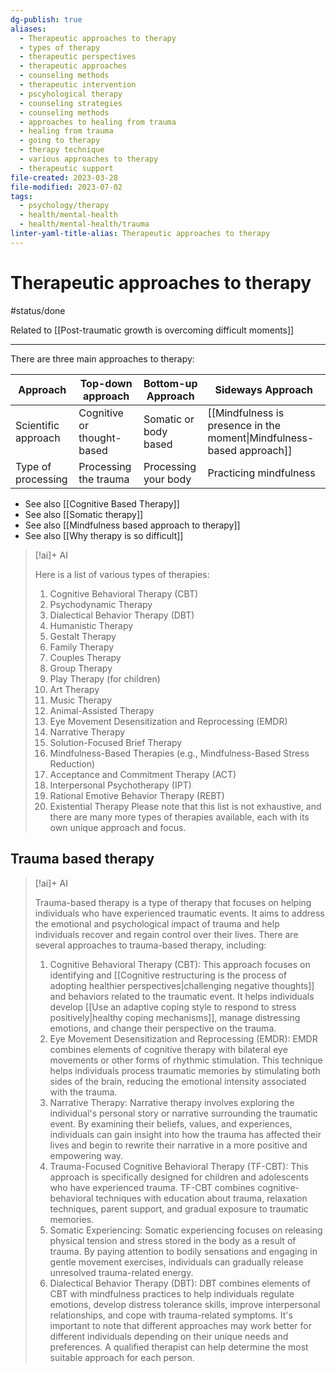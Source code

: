```yaml
---
dg-publish: true
aliases:
  - Therapeutic approaches to therapy
  - types of therapy
  - therapeutic perspectives
  - therapeutic approaches
  - counseling methods
  - therapeutic intervention
  - pscyhological therapy
  - counseling strategies
  - counseling methods
  - approaches to healing from trauma
  - healing from trauma
  - going to therapy
  - therapy technique
  - various approaches to therapy
  - therapeutic support
file-created: 2023-03-28
file-modified: 2023-07-02
tags:
  - psychology/therapy
  - health/mental-health
  - health/mental-health/trauma
linter-yaml-title-alias: Therapeutic approaches to therapy
---
```


# Therapeutic approaches to therapy

#status/done

Related to [[Post-traumatic growth is overcoming difficult moments]]

---


There are three main approaches to therapy:

| Approach                   | Top-down approach          | Bottom-up Approach    | Sideways Approach                                       |
| -------------------------- | -------------------------- | --------------------- | ------------------------------------------------------- |
| Scientific approach | Cognitive or thought-based | Somatic or body based | [[Mindfulness is presence in the moment\|Mindfulness-based approach]] |
| Type of processing         | Processing the trauma      | Processing your body  | Practicing mindfulness                                  |

- See also [[Cognitive Based Therapy]]
- See also [[Somatic therapy]]
- See also [[Mindfulness based approach to therapy]]
- See also [[Why therapy is so difficult]]

> [!ai]+ AI
>
> Here is a list of various types of therapies:
> 1. Cognitive Behavioral Therapy (CBT)
> 2. Psychodynamic Therapy
> 3. Dialectical Behavior Therapy (DBT)
> 4. Humanistic Therapy
> 5. Gestalt Therapy
> 6. Family Therapy
> 7. Couples Therapy
> 8. Group Therapy
> 9. Play Therapy (for children)
> 10. Art Therapy
> 11. Music Therapy
> 12. Animal-Assisted Therapy
> 13. Eye Movement Desensitization and Reprocessing (EMDR)
> 14. Narrative Therapy
> 15. Solution-Focused Brief Therapy
> 16. Mindfulness-Based Therapies (e.g., Mindfulness-Based Stress Reduction)
> 17. Acceptance and Commitment Therapy (ACT)
> 18. Interpersonal Psychotherapy (IPT)
> 19. Rational Emotive Behavior Therapy (REBT)
> 20. Existential Therapy
> Please note that this list is not exhaustive, and there are many more types of therapies available, each with its own unique approach and focus.



## Trauma based therapy

> [!ai]+ AI
>
> Trauma-based therapy is a type of therapy that focuses on helping individuals who have experienced traumatic events. It aims to address the emotional and psychological impact of trauma and help individuals recover and regain control over their lives. There are several approaches to trauma-based therapy, including:
> 1. Cognitive Behavioral Therapy (CBT): This approach focuses on identifying and [[Cognitive restructuring is the process of adopting healthier perspectives|challenging negative thoughts]] and behaviors related to the traumatic event. It helps individuals develop [[Use an adaptive coping style to respond to stress positively|healthy coping mechanisms]], manage distressing emotions, and change their perspective on the trauma.
> 2. Eye Movement Desensitization and Reprocessing (EMDR): EMDR combines elements of cognitive therapy with bilateral eye movements or other forms of rhythmic stimulation. This technique helps individuals process traumatic memories by stimulating both sides of the brain, reducing the emotional intensity associated with the trauma.
> 3. Narrative Therapy: Narrative therapy involves exploring the individual's personal story or narrative surrounding the traumatic event. By examining their beliefs, values, and experiences, individuals can gain insight into how the trauma has affected their lives and begin to rewrite their narrative in a more positive and empowering way.
> 4. Trauma-Focused Cognitive Behavioral Therapy (TF-CBT): This approach is specifically designed for children and adolescents who have experienced trauma. TF-CBT combines cognitive-behavioral techniques with education about trauma, relaxation techniques, parent support, and gradual exposure to traumatic memories.
> 5. Somatic Experiencing: Somatic experiencing focuses on releasing physical tension and stress stored in the body as a result of trauma. By paying attention to bodily sensations and engaging in gentle movement exercises, individuals can gradually release unresolved trauma-related energy.
> 6. Dialectical Behavior Therapy (DBT): DBT combines elements of CBT with mindfulness practices to help individuals regulate emotions, develop distress tolerance skills, improve interpersonal relationships, and cope with trauma-related symptoms.
> It's important to note that different approaches may work better for different individuals depending on their unique needs and preferences. A qualified therapist can help determine the most suitable approach for each person.
